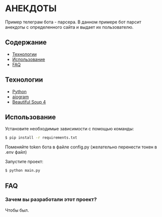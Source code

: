 # АНЕКДОТЫ
Пример телеграм бота - парсера. В данном примере бот парсит анекдоты с определенного сайта и выдает их пользователю.

## Содержание
- [Технологии](#технологии)
- [Использование](#использование)
- [FAQ](#faq)

## Технологии
- [Python](https://www.python.org/)
- [aiogram](https://aiogram.dev/)
- [Beautiful Soup 4](https://pypi.org/project/beautifulsoup4/)

## Использование

Установите необходимые зависимости с помощью команды:
```sh
$ pip install -r requirements.txt
```
Поменяйте token бота в файле config.py (желательно перенести токен в .env файл)

Запустите проект:
```sh
$ python main.py
```

## FAQ 

### Зачем вы разработали этот проект?
Чтобы был.
